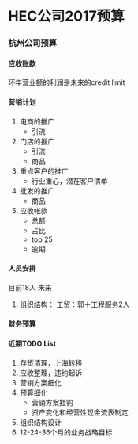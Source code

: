 <!-- slide -->
# HEC公司2017预算
<!-- slide -->

### 杭州公司预算

<!-- slide -->

####  应收账款

环年营业额的利润是未来的credit limit

<!-- slide -->

#### 营销计划
1. 电商的推广
    - 引流
2. 门店的推广
    - 引流
    - 商品
3. 重点客户的推广
    - 行业重心，潜在客户清单
4. 批发的推广
    - 商品
5. 应收帐款
    - 总额
    - 占比
    - top 25
    - 逾期

<!-- slide -->

#### 人员安排
目前18人
未来
1. 组织结构：
工贸：郭＋工程服务2人
<!-- slide -->


#### 财务预算
<!-- slide -->


#### 近期TODO List

1. 存货清理，上海转移
2. 应收整理，违约起诉
3. 营销方案细化
4. 预算细化
    + 营销方案挂钩
    + 资产变化和经营性现金流表制定
5. 组织结构设计
6. 12-24-36个月的业务战略目标
